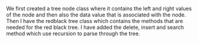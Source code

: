 We first created a tree node class where it contains the left and right values of the node and then also the data value that is associated with the node. Then I have the redblack tree class which contains the methods that are needed for the red black tree. I have added the delete, insert and search method which use recursion to parse through the tree.
